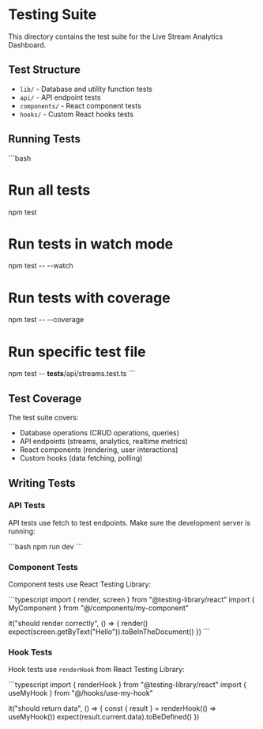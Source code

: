 # Testing Suite

This directory contains the test suite for the Live Stream Analytics Dashboard.

## Test Structure

- `lib/` - Database and utility function tests
- `api/` - API endpoint tests
- `components/` - React component tests
- `hooks/` - Custom React hooks tests

## Running Tests

\`\`\`bash
# Run all tests
npm test

# Run tests in watch mode
npm test -- --watch

# Run tests with coverage
npm test -- --coverage

# Run specific test file
npm test -- __tests__/api/streams.test.ts
\`\`\`

## Test Coverage

The test suite covers:

- Database operations (CRUD operations, queries)
- API endpoints (streams, analytics, realtime metrics)
- React components (rendering, user interactions)
- Custom hooks (data fetching, polling)

## Writing Tests

### API Tests

API tests use fetch to test endpoints. Make sure the development server is running:

\`\`\`bash
npm run dev
\`\`\`

### Component Tests

Component tests use React Testing Library:

\`\`\`typescript
import { render, screen } from "@testing-library/react"
import { MyComponent } from "@/components/my-component"

it("should render correctly", () => {
  render(<MyComponent />)
  expect(screen.getByText("Hello")).toBeInTheDocument()
})
\`\`\`

### Hook Tests

Hook tests use `renderHook` from React Testing Library:

\`\`\`typescript
import { renderHook } from "@testing-library/react"
import { useMyHook } from "@/hooks/use-my-hook"

it("should return data", () => {
  const { result } = renderHook(() => useMyHook())
  expect(result.current.data).toBeDefined()
})
